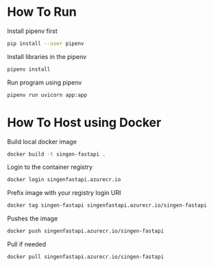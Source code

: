 # How To Run

Install pipenv first
```bash
pip install --user pipenv
```

Install libraries in the pipenv
```bash
pipenv install
```

Run program using pipenv
```bash
pipenv run uvicorn app:app
```

# How To Host using Docker

Build local docker image
```bash
docker build -t singen-fastapi .
```

Login to the container registry
```bash
docker login singenfastapi.azurecr.io
```

Prefix image with your registry login URI
```bash
docker tag singen-fastapi singenfastapi.azurecr.io/singen-fastapi
```

Pushes the image
```bash
docker push singenfastapi.azurecr.io/singen-fastapi
```

Pull if needed
```bash
docker pull singenfastapi.azurecr.io/singen-fastapi
```
